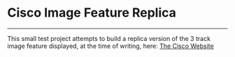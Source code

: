 # Cisco Image Feature Replica
---
This small test project attempts to build a replica version of the 3 track image feature displayed, at the time of writing, here: [The Cisco Website](https://www.cisco.com/c/en_uk/index.html "The Cisco Website")